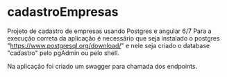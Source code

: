 # cadastroEmpresas

Projeto de cadastro de empresas usando Postgres e angular 6/7
Para a execução correta da aplicação é necessário que seja instalado o postgres "https://www.postgresql.org/download/" e 
nele seja criado o database "cadastro" pelo pgAdmin ou pelo shell.

Na aplicação foi criado um swagger para chamada dos endpoints.
